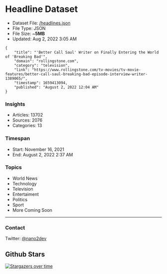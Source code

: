 # Headline Dataset

- Dataset File: [/headlines.json](https://raw.githubusercontent.com/fwd/news/master/headlines.json) 
- File Type: JSON
- File Size: ~**5MB**
- Updated: Aug 2, 2022 3:05 AM

```
{
    "title": "'Better Call Saul' Writer on Finally Entering the World of 'Breaking Bad'",
    "domain": "rollingstone.com",
    "category": "television",
    "link": "https://www.rollingstone.com/tv-movies/tv-movie-features/better-call-saul-breaking-bad-episode-interview-writer-1389065/",
    "timestamp": 1659413094,
    "published": "August 2, 2022 12:04 AM"
}
```

### Insights

- Articles: 13702
- Sources: 2076
- Categories: 13

### Timespan

- Start: November 16, 2021
- End: August 2, 2022 2:37 AM

### Topics

- World News
- Technology
- Television
- Entertaiment
- Politics
- Sport
- More Coming Soon

---

### Contact 

Twitter: [@nano2dev](https://twitter.com/nano2dev)

## Github Stars

[![Stargazers over time](https://starchart.cc/fwd/news.svg)](https://starchart.cc/fwd/news)
	
